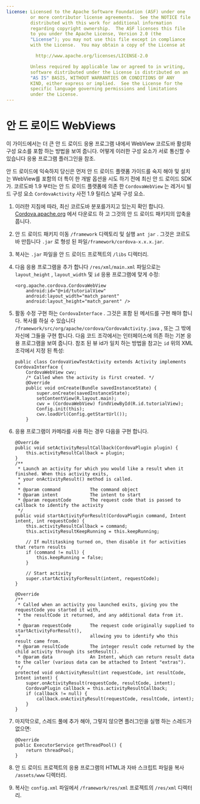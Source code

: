 ```yaml
---
license: Licensed to the Apache Software Foundation (ASF) under one
         or more contributor license agreements.  See the NOTICE file
         distributed with this work for additional information
         regarding copyright ownership.  The ASF licenses this file
         to you under the Apache License, Version 2.0 (the
         "License"); you may not use this file except in compliance
         with the License.  You may obtain a copy of the License at

           http://www.apache.org/licenses/LICENSE-2.0

         Unless required by applicable law or agreed to in writing,
         software distributed under the License is distributed on an
         "AS IS" BASIS, WITHOUT WARRANTIES OR CONDITIONS OF ANY
         KIND, either express or implied.  See the License for the
         specific language governing permissions and limitations
         under the License.
---
```


# 안 드 로이드 WebViews

이 가이드에서는 더 큰 안 드 로이드 응용 프로그램 내에서 WebView 코르도바 활성화 구성 요소를 포함 하는 방법을 보여 줍니다. 어떻게 이러한 구성 요소가 서로 통신할 수 있습니다 응용 프로그램 플러그인을 참조.

안 드 로이드에 익숙하지 당신은 먼저 안 드 로이드 플랫폼 가이드를 숙지 해야 및 설치는 WebView를 포함의 더 특이 한 개발 옵션을 시도 하기 전에 최신 안 드 로이드 SDK가. 코르도바 1.9 부터는 안 드 로이드 플랫폼에 의존 한 `CordovaWebView` 는 레거시 빌드 구성 요소 `CordovaActivity` 사전 1.9 릴리스 날짜 구성 요소.

1.  이러한 지침에 따라, 최신 코르도바 분포를가지고 있는지 확인 합니다. [Cordova.apache.org][1] 에서 다운로드 하 고 그것의 안 드 로이드 패키지의 압축을 풉니다.

2.  안 드 로이드 패키지 이동 `/framework` 디렉토리 및 실행 `ant jar` . 그것은 코르도바 만듭니다 `.jar` 로 형성 된 파일`/framework/cordova-x.x.x.jar`.

3.  복사는 `.jar` 파일을 안 드 로이드 프로젝트의 `/libs` 디렉터리.

4.  다음 응용 프로그램을 추가 합니다 `/res/xml/main.xml` 파일으로는 `layout_height` , `layout_width` 및 `id` 응용 프로그램에 맞게 수정:
    
        <org.apache.cordova.CordovaWebView
            android:id="@+id/tutorialView"
            android:layout_width="match_parent"
            android:layout_height="match_parent" />
        

5.  활동 수정 구현 하는 `CordovaInterface` . 그것은 포함 된 메서드를 구현 해야 합니다. 복사를 하실 수 있습니다 `/framework/src/org/apache/cordova/CordovaActivity.java` , 또는 그 밖에 자신에 그들을 구현 합니다. 다음 코드 조각에서는 인터페이스에 의존 하는 기본 응용 프로그램을 보여 줍니다. 참조 된 뷰 id가 일치 하는 방법을 참고는 `id` 위의 XML 조각에서 지정 된 특성:
    
        public class CordovaViewTestActivity extends Activity implements CordovaInterface {
            CordovaWebView cwv;
            /* Called when the activity is first created. */
            @Override
            public void onCreate(Bundle savedInstanceState) {
                super.onCreate(savedInstanceState);
                setContentView(R.layout.main);
                cwv = (CordovaWebView) findViewById(R.id.tutorialView);
                Config.init(this);
                cwv.loadUrl(Config.getStartUrl());
            }
        

6.  응용 프로그램이 카메라를 사용 하는 경우 다음을 구현 합니다.
    
        @Override
        public void setActivityResultCallback(CordovaPlugin plugin) {
            this.activityResultCallback = plugin;
        }
        /**
         * Launch an activity for which you would like a result when it finished. When this activity exits,
         * your onActivityResult() method is called.
         *
         * @param command           The command object
         * @param intent            The intent to start
         * @param requestCode       The request code that is passed to callback to identify the activity
         */
        public void startActivityForResult(CordovaPlugin command, Intent intent, int requestCode) {
            this.activityResultCallback = command;
            this.activityResultKeepRunning = this.keepRunning;
        
            // If multitasking turned on, then disable it for activities that return results
            if (command != null) {
                this.keepRunning = false;
            }
        
            // Start activity
            super.startActivityForResult(intent, requestCode);
        }   
        
        @Override
        /**
         * Called when an activity you launched exits, giving you the requestCode you started it with,
         * the resultCode it returned, and any additional data from it.
         *
         * @param requestCode       The request code originally supplied to startActivityForResult(),
         *                          allowing you to identify who this result came from.
         * @param resultCode        The integer result code returned by the child activity through its setResult().
         * @param data              An Intent, which can return result data to the caller (various data can be attached to Intent "extras").
         */
        protected void onActivityResult(int requestCode, int resultCode, Intent intent) {
            super.onActivityResult(requestCode, resultCode, intent);
            CordovaPlugin callback = this.activityResultCallback;
            if (callback != null) {
                callback.onActivityResult(requestCode, resultCode, intent);
            }
        }
        

7.  마지막으로, 스레드 풀에 추가 해야, 그렇지 않으면 플러그인을 실행 하는 스레드가 없으면:
    
        @Override
        public ExecutorService getThreadPool() {
            return threadPool;
        }
        

8.  안 드 로이드 프로젝트의 응용 프로그램의 HTML과 자바 스크립트 파일을 복사 `/assets/www` 디렉터리.

9.  복사는 `config.xml` 파일에서 `/framework/res/xml` 프로젝트의 `/res/xml` 디렉터리.

 [1]: http://cordova.apache.org